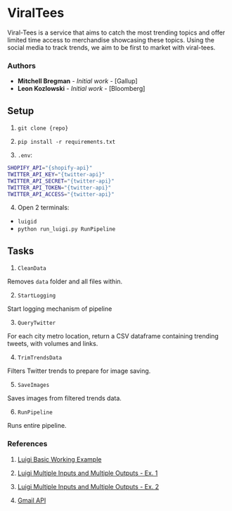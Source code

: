 # ViralTees

Viral-Tees is a service that aims to catch the most trending topics and offer limited time access to merchandise showcasing these topics. Using the social media to track trends, we aim to be first to market with viral-tees.

### Authors

* **Mitchell Bregman** - *Initial work* - [Gallup]
* **Leon Kozlowski** - *Initial work* - [Bloomberg]

## Setup

1) `git clone {repo}`

2) `pip install -r requirements.txt`

3) `.env`:

```bash
SHOPIFY_API="{shopify-api}"
TWITTER_API_KEY="{twitter-api}"
TWITTER_API_SECRET="{twitter-api}"
TWITTER_API_TOKEN="{twitter-api}"
TWITTER_API_ACCESS="{twitter-api}"
```

4) Open 2 terminals: 
- `luigid`
- `python run_luigi.py RunPipeline`

## Tasks

1) `CleanData`

Removes `data` folder and all files within. 

2) `StartLogging`

Start logging mechanism of pipeline

3) `QueryTwitter`

For each city metro location, return a CSV dataframe containing trending tweets, with volumes and links.

4) `TrimTrendsData`

Filters Twitter trends to prepare for image saving.

5) `SaveImages`

Saves images from filtered trends data.

6) `RunPipeline`

Runs entire pipeline.


### References

1) [Luigi Basic Working Example](https://marcobonzanini.com/2015/10/24/building-data-pipelines-with-python-and-luigi/)

2) [Luigi Multiple Inputs and Multiple Outputs - Ex. 1](https://bionics.it/posts/luigi-tutorial)

3) [Luigi Multiple Inputs and Multiple Outputs - Ex. 2](http://rjbaxley.com/posts/2016/03/13/parallel_jobs_in_luigi.html)

4) [Gmail API](https://developers.google.com/gmail/api/guides/sending)
